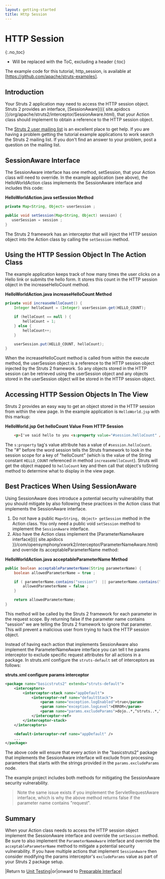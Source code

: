 ```yaml
---
layout: getting-started
title: Http Session
---
```


# HTTP Session
{:.no_toc}

* Will be replaced with the ToC, excluding a header
{:toc}

The example code for this tutorial, http_session, is available at [https://github.com/apache/struts-examples].

## Introduction

Your Struts 2 application may need to access the HTTP session object. Struts 2 provides an interface, 
[SessionAware]({{ site.apidocs }}/org/apache/struts2/interceptor/SessionAware.html), that your Action class 
should implement to obtain a reference to the HTTP session object.

The [Struts 2 user mailing list](http://struts.apache.org/mail.html) is an excellent place to get help. If you are 
having a problem getting the tutorial example applications to work search the Struts 2 mailing list. If you don't find 
an answer to your problem, post a question on the mailing list.

## SessionAware Interface

The SessionAware interface has one method, setSession, that your Action class will need to override. In the example 
application (see above), the HelloWorldAction class implements the SessionAware interface and includes this code:

**HelloWorldAction.java setSession Method**

```java
private Map<String, Object> userSession ;

public void setSession(Map<String, Object) session) {
   userSession = session ;
}
```

The Struts 2 framework has an interceptor that will inject the HTTP session object into the Action class by calling 
the `setSession` method.

## Using the HTTP Session Object In The Action Class

The example application keeps track of how many times the user clicks on a Hello link or submits the hello form. 
It stores this count in the HTTP session object in the increaseHelloCount method.

**HelloWorldAction.java increaseHelloCount Method**

```java
private void increaseHelloCount() {
    Integer helloCount = (Integer) userSession.get(HELLO_COUNT);

    if (helloCount == null ) {
        helloCount = 1;
    } else {
        helloCount++;
    }

    userSession.put(HELLO_COUNT, helloCount);
}
```

When the increaseHelloCount method is called from within the execute method, the userSession object is a reference 
to the HTTP session object injected by the Struts 2 framework. So any objects stored in the HTTP session can be retrieved 
using the userSession object and any objects stored in the userSession object will be stored in the HTTP session object.

## Accessing HTTP Session Objects In The View

Struts 2 provides an easy way to get an object stored in the HTTP session from within the view page. In the example 
application is `HelloWorld.jsp` with this markup:

**HelloWorld.jsp Get helloCount Value From HTTP Session**

```html
    <p>I've said hello to you <s:property value="#session.helloCount" /> times!</p>
```

The `s:property` tag's value attribute has a value of `#session.helloCount`. The "#" before the word session tells 
the Struts framework to look in the session scope for a key of "helloCount" (which is the value of the String constant 
`HELLO_COUNT` referenced in method `increaseHelloCount`). Struts will get the object mapped to `helloCount` key and 
then call that object's toString method to determine what to display in the view page.

## Best Practices When Using SessionAware

Using SessionAware does introduce a potential security vulnerability that you should mitigate by also following these 
practices in the Action class that implements the SessionAware interface.

1. Do not have a public `Map<String, Object> getSession` method in the Action class. You only need a public void 
  `setSession` method to implement the `SessionAware` interface.
2. Also have the Action class implement the [ParameterNameAware interface]({{ site.apidocs }}/com/opensymphony/xwork2/interceptor/ParameterNameAware.html) 
  and override its acceptableParameterName method:

**HelloWorldAction.java acceptableParameterName Method**

```java
public boolean acceptableParameterName(String parameterName) {
    boolean allowedParameterName = true ;

    if ( parameterName.contains("session")  || parameterName.contains("request") ) {
        allowedParameterName = false ;
    } 

    return allowedParameterName;
}
```

This method will be called by the Struts 2 framework for each parameter in the request scope. By returning false if 
the parameter name contains "session" we are telling the Struts 2 framework to ignore that parameter. This will prevent 
a malicious user from trying to hack the HTTP session object.

Instead of having each action that implements SessionAware also implement the ParameterNameAware interface you can tell t
he params interceptor to exclude specific request attributes for all actions in a package. In struts.xml configure 
the `struts-default` set of interceptors as follows:

**struts.xml configure params interceptor**

```xml
<package name="basicstruts2" extends="struts-default">
    <interceptors>
        <interceptor-stack name="appDefault">
            <interceptor-ref name="defaultStack">
                <param name="exception.logEnabled">true</param>
                <param name="exception.logLevel">ERROR</param>
                <param name="params.excludeParams">dojo..*,^struts..*,^session..*,^request..*,^application..*,^servlet(Request|Response)..*,parameters...*</param>
            </interceptor-ref>
        </interceptor-stack>
    </interceptors>

    <default-interceptor-ref name="appDefault" />
    ...
</package>
```

The above code will ensure that every action in the "basicstruts2" package that implements the SessionAware interface 
will exclude from processing parameters that starts with the strings provided in the `params.excludeParams` node.

The example project includes both methods for mitigating the SessionAware security vulnerability.

> Note the same issue exists if you implement the ServletRequestAware interface, which is why the above method returns 
> false if the parameter name contains "request".

## Summary

When your Action class needs to access the HTTP session object implement the SessionAware interface and override 
the `setSession` method. Be sure to also implement the `ParameterNameAware` interface and override 
the `acceptableParameterName` method to mitigate a potential security vulnerability. If you have multiple actions 
that implement `SessionAware` then consider modifying the params interceptor's `excludeParams` value as part of your 
Struts 2 package setup.

|Return to [Unit Testing](unit-testing.html)|or|onward to [Preparable Interface](preperable-interface.html)|
